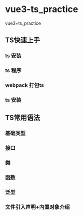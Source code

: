 # vue3-ts_practice
vue3+ts_practice

## TS快速上手
### ts 安装
### ts 程序
### webpack 打包ts
### ts 安装

## TS常用语法
### 基础类型
### 接口
### 类
### 函数
### 泛型
### 文件引入声明+内置对象介绍
